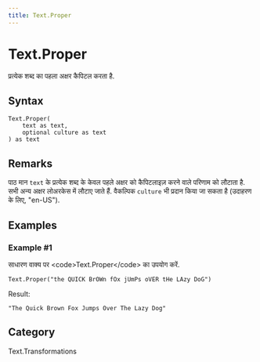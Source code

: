 ```yaml
---
title: Text.Proper
---
```


# Text.Proper


प्रत्येक शब्द का पहला अक्षर कैपिटल करता है.


## Syntax

```powerquery
Text.Proper(
    text as text,
    optional culture as text
) as text
```


## Remarks

पाठ मान <code>text</code> के प्रत्येक शब्द के केवल पहले अक्षर को कैपिटलाइज़ करने वाले परिणाम को लौटाता है. सभी अन्य अक्षर लोअरकेस में लौटाए जाते हैं. वैकल्पिक <code>culture</code> भी प्रदान किया जा सकता है (उदाहरण के लिए, "en-US").


## Examples

### Example #1 
साधारण वाक्य पर &lt;code&gt;Text.Proper&lt;/code&gt; का उपयोग करें.
```powerquery
Text.Proper("the QUICK BrOWn fOx jUmPs oVER tHe LAzy DoG")
```

Result: 
```powerquery
"The Quick Brown Fox Jumps Over The Lazy Dog"
```




## Category
Text.Transformations
